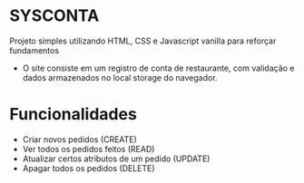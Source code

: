 # SYSCONTA

Projeto simples utilizando HTML, CSS  e Javascript vanilla para reforçar fundamentos

- O site consiste em um registro de conta de restaurante, com validação e dados armazenados no local storage do navegador.

# Funcionalidades

- Criar novos pedidos (CREATE)
- Ver todos os pedidos feitos (READ)
- Atualizar certos atributos de um pedido (UPDATE)
- Apagar todos os pedidos (DELETE)
